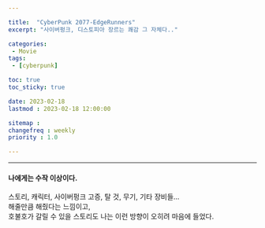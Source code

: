 ```yaml
---

title:  "CyberPunk 2077-EdgeRunners"
excerpt: "사이버펑크, 디스토피아 장르는 쾌감 그 자체다.."

categories:
 - Movie
tags:
 - [cyberpunk]

toc: true
toc_sticky: true

date: 2023-02-18
lastmod : 2023-02-18 12:00:00

sitemap :
changefreq : weekly
priority : 1.0

---
```

---
#### 나에게는 수작 이상이다.
스토리, 캐릭터, 사이버펑크 고증, 탈 것, 무기, 기타 장비들...  
해줄만큼 해줬다는 느낌이고,  
호불호가 갈릴 수 있을 스토리도 나는 이런 방향이 오히려 마음에 들었다.